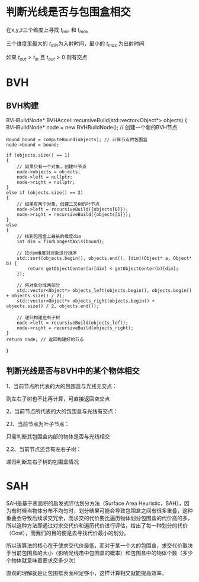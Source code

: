 # 判断光线是否与包围盒相交
在x,y,z三个维度上寻找 $t_{min}$ 和 $t_{max}$

三个维度里最大的 $t_{min}$为入射时间，最小的 $t_{max}$ 为出射时间

如果 $t_{out}>t_{in}$ 且 $t_{out}>0$ 则有交点

# BVH
## BVH构建
BVHBuildNode* BVHAccel::recursiveBuild(std::vector<Object*> objects)
{
    BVHBuildNode* node = new BVHBuildNode(); // 创建一个新的BVH节点

    Bound bound = computeBound(objects); // 计算节点的包围盒
    node->bound = bound;

    if (objects.size() == 1)
    {
        // 如果只有一个对象，创建叶节点
        node->objects = objects;
        node->left = nullptr;
        node->right = nullptr;
    }
    else if (objects.size() == 2)
    {
        // 如果有两个对象，创建二叉树的叶节点
        node->left = recursiveBuild({objects[0]});
        node->right = recursiveBuild({objects[1]});
    }
    else
    {
        // 找到包围盒上最长的维度dim
        int dim = findLongestAxis(bound);

        // 按dim维度对对象进行排序
        std::sort(objects.begin(), objects.end(), [dim](Object* a, Object* b) {
            return getObjectCenter(a)[dim] < getObjectCenter(b)[dim];
        });

        // 将对象分成两部分
        std::vector<Object*> objects_left(objects.begin(), objects.begin() + objects.size() / 2);
        std::vector<Object*> objects_right(objects.begin() + objects.size() / 2, objects.end());

        // 递归构建左右子树
        node->left = recursiveBuild(objects_left);
        node->right = recursiveBuild(objects_right);
    }
    return node; // 返回构建好的节点
}

## 判断光线是否与BVH中的某个物体相交
1、当前节点所代表的大的包围盒与光线无交点：

则左右子树也不比再计算，可直接返回空交点

2、当前节点所代表的大的包围盒与光线有交点：

2.1、当前节点为叶子节点：

只需判断其包围盒内部的物体是否与光线相交

2.2、当前节点还含有左右子树：

递归判断左右子树的包围盒情况
# SAH
SAH是基于表面积的启发式评估划分方法（Surface Area Heuristic，SAH），因为有时候当物体分布不均匀时，划分结果可能会导致包围盒之间有很多重叠，这种重叠会导致后续求交冗余，而求交的代价要比遍历物体划分包围盒的代价高的多，所以这种方法即通过对求交代价和遍历代价进行评估，给出了每一种划分的代价（Cost），而我们的目的便是去寻找代价最小的划分。

所以该算法的核心在于使求交代价最低，而对于某一个大的包围盒，求交代价取决于当前包围盒的大小（影响光线击中包围盒的概率）和包围盒中的物体个数（多少个物体就意味着要求交多少次）

直观的理解就是让包围框表面积足够小，这样计算相交就能提高效率。
